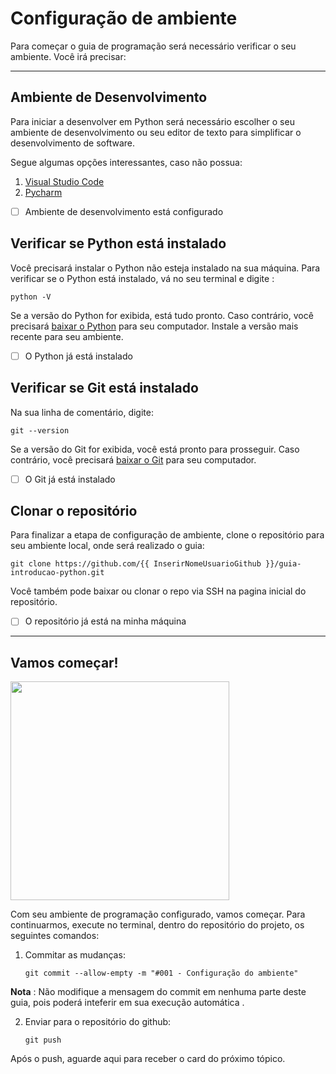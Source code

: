 # Configuração de ambiente

Para começar o guia de programação será necessário verificar o seu ambiente. Você irá precisar:

---

## Ambiente de Desenvolvimento

Para iniciar a desenvolver em Python será necessário escolher o seu ambiente de desenvolvimento ou seu editor de texto para simplificar o desenvolvimento de software.

Segue algumas opções interessantes, caso não possua:

1. [Visual Studio Code](https://code.visualstudio.com/)
2. [Pycharm](https://www.jetbrains.com/pycharm/)

- [ ] Ambiente de desenvolvimento está configurado

## Verificar se Python está instalado

Você precisará instalar o Python não esteja instalado na sua máquina. Para verificar se o Python está instalado, vá no seu terminal e digite :

`python -V`

Se a versão do Python for exibida, está tudo pronto. Caso contrário, você precisará [baixar o Python](https://www.python.org/downloads/) para seu computador. Instale a versão mais recente para seu ambiente.

- [ ] O Python já está instalado

## Verificar se Git está instalado

Na sua linha de comentário, digite:

`git --version`

Se a versão do Git for exibida, você está pronto para prosseguir. Caso contrário, você precisará [baixar o Git](https://git-scm.com/downloads) para seu computador.

- [ ] O Git já está instalado

## Clonar o repositório

Para finalizar a etapa de configuração de ambiente, clone o repositório para seu ambiente local, onde será realizado o guia:

`git clone https://github.com/{{ InserirNomeUsuarioGithub }}/guia-introducao-python.git`

Você também pode baixar ou clonar o repo via SSH na pagina inicial do repositório.

- [ ] O repositório já está na minha máquina

---

## Vamos começar!

<img src="https://i.giphy.com/media/xT39Db8zIOODTppk08/giphy.webp" width="350" height="350" />

Com seu ambiente de programação configurado, vamos começar.
Para continuarmos, execute no terminal, dentro do repositório do projeto, os seguintes comandos:

1. Commitar as mudanças:

   `git commit --allow-empty -m "#001 - Configuração do ambiente"`

**Nota** : Não modifique a mensagem do commit em nenhuma parte deste guia, pois poderá inteferir em sua execução automática .

2. Enviar para o repositório do github:

   `git push`

Após o push, aguarde aqui para receber o card do próximo tópico.
